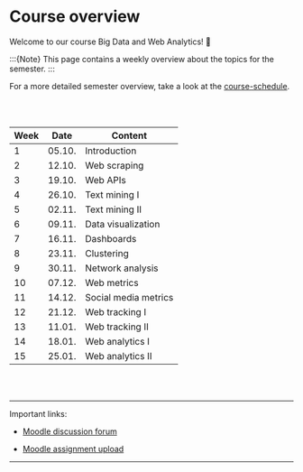 # Course overview

Welcome to our course Big Data and Web Analytics! 👋  


:::{Note}
This page contains a weekly overview about the topics for the semester.
:::

For a more detailed semester overview, take a look at the [course-schedule](../docs/course-schedule.md). 

<br>
<br>


|	Week	|	Date	|	Content	|
|	---	|	---	|	---	|
|	1	|	05.10.	|	Introduction	|
|	2	|	12.10.	|	Web scraping	|
|	3	|	19.10.	|	Web APIs	|
|	4	|	26.10.	|	Text mining I	|
|	5	|	02.11.	|	Text mining II	|
|	6	|	09.11.	|	Data visualization	|
|	7	|	16.11.	|	Dashboards	|
|	8	|	23.11.	|	Clustering	|
|	9	|	30.11.	|	Network analysis	|
|	10	|	07.12.	|	Web metrics	|
|	11	|	14.12.	|	Social media metrics	|
|	12	|	21.12.	|	Web tracking I	|
|	13	|	11.01.	|	Web tracking II	|
|	14	|	18.01.	|	Web analytics I	|
|	15	|	25.01.	|	Web analytics II	|

<br>
<br>

---

Important links:

- [Moodle discussion forum](https://e-learning.hdm-stuttgart.de/moodle/mod/forum/view.php?id=87724)

- [Moodle assignment upload](https://e-learning.hdm-stuttgart.de/moodle/course/view.php?id=2233#section-2)

---


